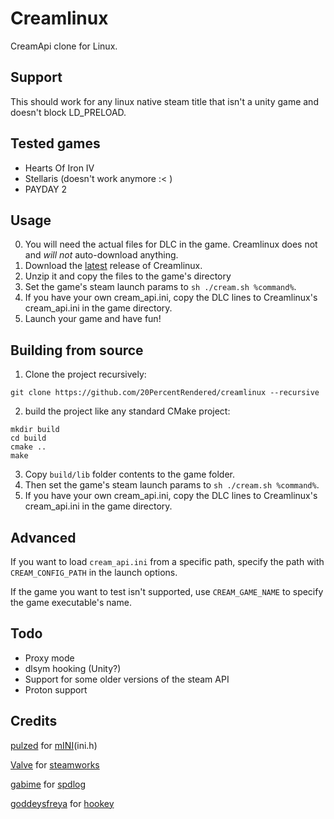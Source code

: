 # Creamlinux
CreamApi clone for Linux.

## Support
This should work for any linux native steam title that isn't a unity game and doesn't block LD_PRELOAD.

## Tested games
 - Hearts Of Iron IV
 - Stellaris (doesn't work anymore :< )
 - PAYDAY 2
 
## Usage 
0. You will need the actual files for DLC in the game. Creamlinux does not and _will not_ auto-download anything. 
1. Download the [latest](https://github.com/20PercentRendered/creamlinux/releases/latest/download/creamlinux.zip) release of Creamlinux.
2. Unzip it and copy the files to the game's directory
3. Set the game's steam launch params to `sh ./cream.sh %command%`.
4. If you have your own cream_api.ini, copy the DLC lines to Creamlinux's cream_api.ini in the game directory. 
5. Launch your game and have fun! 

## Building from source
1. Clone the project recursively:
```
git clone https://github.com/20PercentRendered/creamlinux --recursive
```
2. build the project like any standard CMake project:
```
mkdir build
cd build
cmake ..
make
```

3. Copy `build/lib` folder contents to the game folder.
4. Then set the game's steam launch params to `sh ./cream.sh %command%`.
5. If you have your own cream_api.ini, copy the DLC lines to Creamlinux's cream_api.ini in the game directory. 
## Advanced 

If you want to load `cream_api.ini` from a specific path, specify the path with `CREAM_CONFIG_PATH` in the launch options.

If the game you want to test isn't supported, use `CREAM_GAME_NAME` to specify the game executable's name.
## Todo
 - Proxy mode
 - dlsym hooking (Unity?)
 - Support for some older versions of the steam API
 - Proton support


## Credits
[pulzed](https://github.com/pulzed) for [mINI](https://github.com/pulzed/mINI)(ini.h)

[Valve](https://www.valvesoftware.com/) for [steamworks](https://partner.steamgames.com/)

[gabime](https://github.com/gabime) for [spdlog](https://github.com/gabime/spdlog)

[goddeysfreya](https://github.com/goddessfreya) for [hookey](https://github.com/goddessfreya/hookey)

